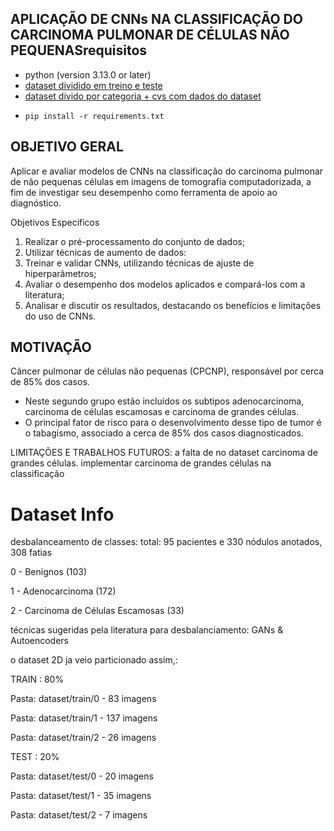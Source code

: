 ## APLICAÇÃO DE CNNs NA CLASSIFICAÇÃO DO CARCINOMA PULMONAR DE CÉLULAS NÃO PEQUENASrequisitos

* python (version 3.13.0 or later)
* [dataset dividido em treino e teste](https://drive.google.com/drive/folders/1bAshdY1GdLHfQswjQnLCSHxjEIaQXX7Q?usp=drive_link)
* [dataset divido por categoria + cvs com dados do dataset](https://drive.google.com/file/d/1Tryg4cN30dSADB6r-yJrz-2TpBZJvpFD/view?usp=sharing)
* ```
  pip install -r requirements.txt
  ```

## OBJETIVO GERAL

Aplicar e avaliar modelos de CNNs na classificação do carcinoma pulmonar de não pequenas células em imagens de tomografia computadorizada, a fim de investigar seu desempenho como ferramenta de apoio ao diagnóstico.

Objetivos Especificos

1. Realizar o pré-processamento do conjunto de dados;
2. Utilizar técnicas de aumento de dados:
3. Treinar e validar CNNs, utilizando técnicas de ajuste de hiperparâmetros;
4. Avaliar o desempenho dos modelos aplicados e compará-los com a literatura;
5. Analisar e discutir os resultados, destacando os benefícios e limitações do uso de CNNs.

## MOTIVAÇÃO


Câncer pulmonar de células não pequenas (CPCNP), responsável por cerca de 85% dos casos.

- Neste segundo grupo estão incluídos os subtipos adenocarcinoma, carcinoma de células escamosas e carcinoma de grandes células.
- O principal fator de risco para o desenvolvimento desse tipo de tumor é o tabagismo, associado a cerca de 85% dos casos diagnosticados.

LIMITAÇÕES E TRABALHOS FUTUROS:
a falta de no dataset carcinoma de grandes células.
implementar carcinoma de grandes células na classificação

# Dataset Info

desbalanceamento de classes:
total: 95 pacientes e 330 nódulos anotados, 308 fatias

0  -   Benignos (103)

1  -   Adenocarcinoma (172)

2   -   Carcinoma de Células Escamosas (33)

técnicas sugeridas pela literatura para desbalanciamento:  GANs & Autoencoders

o dataset 2D ja veio particionado assim,:

TRAIN : 80%

Pasta: dataset/train/0 - 83 imagens

Pasta: dataset/train/1 - 137 imagens

Pasta: dataset/train/2 - 26 imagens

TEST : 20%

Pasta: dataset/test/0 - 20 imagens

Pasta: dataset/test/1 - 35 imagens

Pasta: dataset/test/2 - 7 imagens
